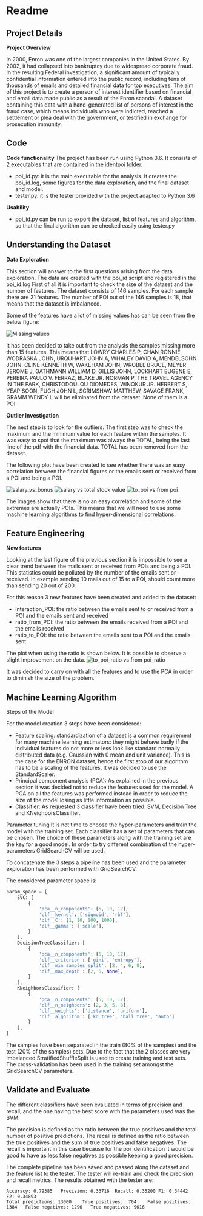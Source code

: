 Readme
======

Project Details
---------------

**Project Overview**

In 2000, Enron was one of the largest companies in the United States. By 2002, it had collapsed into bankruptcy due 
to widespread corporate fraud. In the resulting Federal investigation, a significant amount of typically confidential 
information entered into the public record, including tens of thousands of emails and detailed financial data for top 
executives. The aim of this project is to create a person of interest identifier based on financial and email data 
made public as a result of the Enron scandal. A dataset containing this data with a hand-generated list of persons of 
interest in the fraud case, which means individuals who were indicted, reached a settlement or plea deal with the 
government, or testified in exchange for prosecution immunity.

Code
------------------------------

**Code functionality**
The project has been run using Python 3.6. It consists of 2 executables that are contained in the identpoi folder.
- poi_id.py: it is the main executable for the analysis. It creates the poi_id.log, some figures for the data exploration, 
and the final dataset and model.
- tester.py: it is the tester provided with the project adapted to Python 3.6

**Usability**
- poi_id.py can be run to export the dataset, list of features and algorithm, so that the final algorithm can be 
checked easily using tester.py

Understanding the Dataset
-------

**Data Exploration**

This section will answer to the first questions arising from the data exploration.
The data are created with the poi_id script and registered in the poi_id.log
First of all it is important to check the size of the dataset and the number of features.
The dataset consists of 146 samples. For each sample there are 21 features. The number of POI out of the 146 samples is 18,
that means that the dataset is imbalanced. 

Some of the features have a lot of missing values has can be seen from the below figure:
 
![Missing values](identpoi/missing_values.png)

It has been decided to take out from the analysis the samples missing more than 15 features.
This means that LOWRY CHARLES P, CHAN RONNIE, WODRASKA JOHN, URQUHART JOHN A, WHALEY DAVID A, MENDELSOHN JOHN, 
CLINE KENNETH W, WAKEHAM JOHN, WROBEL BRUCE, MEYER JEROME J, GATHMANN WILLIAM D, GILLIS JOHN, LOCKHART EUGENE E,
PEREIRA PAULO V. FERRAZ, BLAKE JR. NORMAN P, THE TRAVEL AGENCY IN THE PARK, CHRISTODOULOU DIOMEDES, WINOKUR JR. HERBERT S, 
YEAP SOON, FUGH JOHN L, SCRIMSHAW MATTHEW, SAVAGE FRANK, GRAMM WENDY L will be eliminated from the dataset.
None of them is a POI. 

**Outlier Investigation**

The next step is to look for the outliers. The first step was to check the maximum and the minimum value for each feature within the
samples. It was easy to spot that the maximum was always the TOTAL, being the last line of the pdf with the financial data.
TOTAL has been removed from the dataset.

The following plot have been created to see whether there was an easy correlation between the financial figures or the emails
sent or received from a POI and being a POI.

![salary_vs_bonus](identpoi/salary_bonus_poi_scatter.png)
![salary vs total stock value](identpoi/salary_total_stock_value_poi_scatter.png)
![to_poi vs from poi](identpoi/from_this_person_to_poi_from_poi_to_this_person_poi_scatter.png)

The images show that there is no an easy correlation and some of the extremes are actually POIs. This means that we will need
to use some machine learning algorithms to find hyper-dimensional correlations.


Feature Engineering
--------

**New features**

Looking at the last figure of the previous section it is impossible to see a clear trend between the mails sent or received from POIs and
being a POI. This statistics could be polluted by the number of the emails sent or received.
In example sending 10 mails out of 15 to a POI, should count more than sending 20 out of 200. 

For this reason 3 new features have been created and added to the dataset:
- interaction_POI: the ratio between the emails sent to or received from a POI and the emails sent and received
- ratio_from_POI: the ratio between the emails received from a POI and the emails received
- ratio_to_POI: the ratio between the emails sent to a POI and the emails sent

The plot when using the ratio is shown below. It is possible to observe a slight improvement on the data.
![to_poi_ratio vs from poi_ratio](identpoi/ratio_from_POI_ratio_to_POI_poi_scatter.png)

It was decided to carry on with all the features and to use the PCA in order to diminish the size of the problem.

Machine Learning Algorithm
--------------

Steps of the Model

For the model creation 3 steps have been considered:
- Feature scaling: standardization of a dataset is a common requirement for many machine learning estimators: they might behave badly if 
the individual features do not more or less look like standard normally distributed data 
(e.g. Gaussian with 0 mean and unit variance). This is the case for the ENRON dataset, hence the first stop of our 
algorithm has to be a scaling of the features. It was decided to use the StandardScaler.
- Principal component analysis (PCA): As explained in the previous section it was decided not to reduce the features 
used for the model. A PCA on all the features was performed instead in order to reduce the size of the model losing as
little information as possible.
- Classifier: As requested 3 classifier have been tried. SVM, Decision Tree and KNeighborsClassifier.

Parameter tuning
It is not time to choose the hyper-parameters and train the model with the training set. Each classifier has a set of parameters that
can be chosen. The choice of these parameters along with the training set are the key for a good model.
In order to try different combination of the hyper-parameters GridSearchCV will be used.


To concatenate the 3 steps a pipeline has been used and the parameter exploration has been performed with GridSearchCV.


The considered parameter space is:
```python
param_space = {
    SVC: [
        {
            'pca__n_components': [5, 10, 12],
            'clf__kernel': ['sigmoid', 'rbf'],
            'clf__C': [1, 10, 100, 1000],
            'clf__gamma': ['scale'],
        }
    ],
    DecisionTreeClassifier: [
        {
            'pca__n_components': [5, 10, 12],
            'clf__criterion': ['gini', 'entropy'],
            'clf__min_samples_split': [2, 4, 6, 8],
            'clf__max_depth': [2, 5, None],
        }
    ],
    KNeighborsClassifier: [
        {
            'pca__n_components': [5, 10, 12],
            'clf__n_neighbors': [2, 3, 5, 8],
            'clf__weights': ['distance', 'uniform'],
            'clf__algorithm': ['kd_tree', 'ball_tree', 'auto']
        }
    ],
}
```

The samples have been separated in the train (80% of the samples) and the test (20% of the samples) sets. Due to the fact that the 
2 classes are very imbalanced StratifiedShuffleSplit is used to create training and test sets. The cross-validation has 
been used in the training set amongst the GridSearchCV parameters.

Validate and Evaluate
-------

The different classifiers have been evaluated in terms of precision and recall, and the one having the best score with
the parameters used was the SVM.

The precision is defined as the ratio between the true positives and the total number of positive predictions. The recall
is defined as the ratio between the true positives and the sum of true positives and false negatives.
The recall is important in this case because for the poi identification it would be good to have as less false negatives
as possible keeping a good precision.

The complete pipeline has been saved and passed along the dataset and the feature list to the tester. The tester will re-train
and check the precision and recall metrics. 
The results obtained with the tester are:

    Accuracy: 0.79385	Precision: 0.33716	Recall: 0.35200	F1: 0.34442	F2: 0.34893
	Total predictions: 13000	True positives:  704	False positives: 1384	False negatives: 1296	True negatives: 9616

